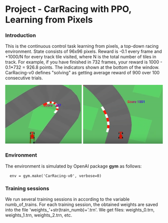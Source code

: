 # Project - CarRacing with PPO, Learning from Pixels 

### Introduction

This is the continuous control task learning from pixels, a top-down racing environment. 
State consists of 96x96 pixels. Reward is -0.1 every frame and +1000/N for every track tile visited, 
where N is the total number of tiles in track. For example, if you have finished in 732 frames, 
your reward is 1000 - 0.1\*732 = 926.8 points. The indicators shown at the bottom of the window. 
CarRacing-v0 defines "solving" as getting average reward of 900 over 100 consecutive trials.

![](images/plot_Reward_200-1000.png)

### Environment
The environment is simulated by OpenAI package __gym__ as follows:

      env = gym.make('CarRacing-v0', verbose=0)
      
### Training sessions
We run several training sessions in according to the variable numb_of_trains. For each training session, the obtained weights are saved into the file 'weights_'+str(train_numb)+'.trn'. We get files: weights_0.trn, weights_1.trn, weights_2.trn, etc.      
